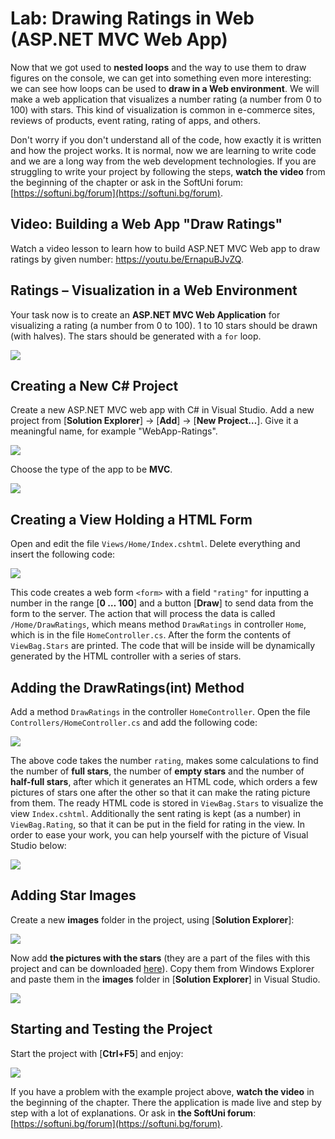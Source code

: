 # Lab: Drawing Ratings in Web (ASP.NET MVC Web App)

Now that we got used to **nested loops** and the way to use them to draw figures on the console, we can get into something even more interesting: we can see how loops can be used to **draw in a Web environment**. We will make a web application that visualizes a number rating \(a number from 0 to 100\) with stars. This kind of visualization is common in e-commerce sites, reviews of products, event rating, rating of apps, and others.

Don't worry if you don't understand all of the code, how exactly it is written and how the project works. It is normal, now we are learning to write code and we are a long way from the web development technologies. If you are struggling to write your project by following the steps, **watch the video** from the beginning of the chapter or ask in the SoftUni forum: [https://softuni.bg/forum](https://softuni.bg/forum).

## Video: Building a Web App "Draw Ratings"

Watch a video lesson to learn how to build ASP.NET MVC Web app to draw ratings by given number: https://youtu.be/ErnapuBJvZQ.

## Ratings – Visualization in a Web Environment

Your task now is to create an **ASP.NET MVC Web Application** for visualizing a rating \(a number from 0 to 100\). 1 to 10 stars should be drawn \(with halves\). The stars should be generated with a `for` loop.

![](/assets/chapter-6-images/11.Ratings-01.png)

## Creating a New C\# Project

Create a new ASP.NET MVC web app with C\# in Visual Studio. Add a new project from \[**Solution Explorer**\] -&gt; \[**Add**\] -&gt; \[**New Project…**\]. Give it a meaningful name, for example "WebApp-Ratings".

![](/assets/chapter-6-images/11.Ratings-02.png)

Choose the type of the app to be **MVC**.

![](/assets/chapter-6-images/11.Ratings-03.png)

## Creating a View Holding a HTML Form

Open and edit the file `Views/Home/Index.cshtml`. Delete everything and insert the following code:

![](/assets/chapter-6-images/11.Ratings-04.png)

This code creates a web form `<form>` with a field `"rating"` for inputting a number in the range \[**0 … 100**\] and a button \[**Draw**\] to send data from the form to the server. The action that will process the data is called `/Home/DrawRatings`, which means method `DrawRatings` in controller `Home`, which is in the file `HomeController.cs`. After the form the contents of `ViewBag.Stars` are printed. The code that will be inside will be dynamically generated by the HTML controller with a series of stars.

## Adding the DrawRatings\(int\) Method

Add a method `DrawRatings` in the controller `HomeController`. Open the file `Controllers/HomeController.cs` and add the following code:

![](/assets/chapter-6-images/11.Ratings-05.png)

The above code takes the number `rating`, makes some calculations to find the number of **full stars**, the number of **empty stars** and the number of **half-full stars**, after which it generates an HTML code, which orders a few pictures of stars one after the other so that it can make the rating picture from them. The ready HTML code is stored in `ViewBag.Stars` to visualize the view `Index.cshtml`. Additionally the sent rating is kept \(as a number\) in `ViewBag.Rating`, so that it can be put in the field for rating in the view. In order to ease your work, you can help yourself with the picture of Visual Studio below:

![](/assets/chapter-6-images/11.Ratings-06.png)

## Adding Star Images

Create a new **images** folder in the project, using \[**Solution Explorer**\]:

![](/assets/chapter-6-images/11.Ratings-07.png)

Now add **the pictures with the stars** \(they are a part of the files with this project and can be downloaded [here](https://github.com/SoftUni/Programming-Basics-Book-CSharp-EN/tree/master/assets/chapter-6-assets)\). Copy them from Windows Explorer and paste them in the **images** folder in \[**Solution Explorer**\] in Visual Studio.

![](/assets/chapter-6-images/11.Ratings-08.png)

## Starting and Testing the Project

Start the project with \[**Ctrl+F5**\] and enjoy:

![](/assets/chapter-6-images/11.Ratings-09.png)

If you have a problem with the example project above, **watch the video** in the beginning of the chapter. There the application is made live and step by step with a lot of explanations. Or ask in **the SoftUni forum**: [https://softuni.bg/forum](https://softuni.bg/forum).

